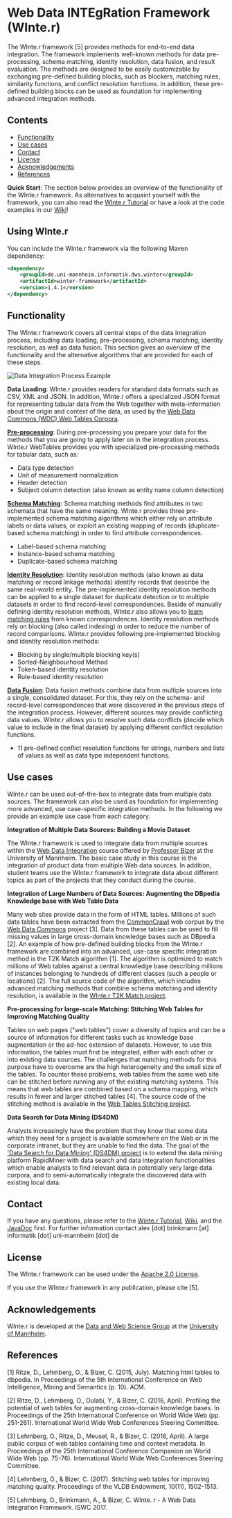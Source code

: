 # **W**eb Data **INTE**g**R**ation Framework (WInte.r)

The WInte.r framework [5] provides methods for end-to-end data integration. The framework implements well-known methods for data pre-processing, schema matching, identity resolution, data fusion, and result evaluation.  The methods are designed to be easily customizable by exchanging pre-defined building blocks, such as blockers, matching rules, similarity functions, and conflict resolution functions. In addition, these pre-defined building blocks can be used as foundation for implementing advanced integration methods.

## Contents
- [Functionality](#functionality)
- [Use cases](#use-cases)
- [Contact](#contact)
- [License](#license)
- [Acknowledgements](#acknowledgements)
- [References](#references)

**Quick Start**: The section below provides an overview of the functionality of the WInte.r framework. As alternatives to acquaint yourself with the framework, you can also read the [WInte.r Tutorial](../../wiki/WInte.r-Tutorial) or have a look at the code examples in our [Wiki](../../wiki)! 

## Using WInte.r

You can include the WInte.r framework via the following Maven dependency:

```xml
<dependency>
    <groupId>de.uni-mannheim.informatik.dws.winter</groupId>
    <artifactId>winter-framework</artifactId>
    <version>1.4.1</version>
</dependency>
```



## Functionality
The WInte.r framework covers all central steps of the data integration process, including data loading, pre-processing, schema matching, identity resolution, as well as data fusion. This section gives an overview of the functionality and the alternative algorithms that are provided for each of these steps.

![Data Integration Process Example](/img/integration_overview.png)

**Data Loading**: WInte.r provides readers for standard data formats such as CSV, XML and JSON. In addition, WInte.r offers a specialized JSON format for representing tabular data from the Web together with meta-information about the origin and context of the data, as used by the [Web Data Commons (WDC) Web Tables Corpora](http://www.webdatacommons.org/webtables/index.html).

**[Pre-processing](../../wiki/Data-Normalisation)**: During pre-processing you prepare your data for the methods that you are going to apply later on in the integration process. WInte.r WebTables provides you with specialized pre-processing methods for tabular data, such as: 
-	Data type detection
-	Unit of measurement normalization
-	Header detection
-	Subject column detection (also known as entity name column detection)

**[Schema Matching](../../wiki/SchemaMatching)**: Schema matching methods find attributes in two schemata that have the same meaning. WInte.r provides three pre-implemented schema matching algorithms which either rely on attribute labels or data values, or exploit an existing mapping of records (duplicate-based schema matching) in order to find attribute correspondences.
-	Label-based schema matching
-	Instance-based schema matching
-	Duplicate-based schema matching

**[Identity Resolution](../../wiki/IdentityResolution)**: Identity resolution methods (also known as data matching or record linkage methods) identify records that describe the same real-world entity. The pre-implemented identity resolution methods can be applied to a single dataset for duplicate detection or to multiple datasets in order to find record-level correspondences. Beside of manually defining identity resolution methods, WInte.r also allows you to [learn matching rules](../../wiki/Learning-Matching-Rules) from known correspondences. Identity resolution methods rely on blocking (also called indexing) in order to reduce the number of record comparisons. WInte.r provides following pre-implemented blocking and identity resolution methods: 
-	Blocking by single/multiple blocking key(s)
-	Sorted-Neighbourhood Method
-	Token-based identity resolution
-	Rule-based identity resolution

**[Data Fusion](../../wiki/DataFusion)**: Data fusion methods combine data from multiple sources into a single, consolidated dataset. For this, they rely on the schema- and record-level correspondences that were discovered in the previous steps of the integration process. However, different sources may provide conflicting data values. WInte.r allows you to resolve such data conflicts (decide which value to include in the final dataset) by applying different conflict resolution functions.
-	11 pre-defined conflict resolution functions for strings, numbers and lists of values as well as data type independent functions.

## Use cases

WInte.r can be used out-of-the-box to integrate data from multiple data sources. The framework can also be used as foundation for implementing more advanced, use case-specific integration methods. In the following we provide an example use case from each category.

**Integration of Multiple Data Sources: Building a Movie Dataset**

The WInte.r framework is used to integrate data from multiple sources within the [Web Data Integration](https://www.uni-mannheim.de/dws/teaching/course-details/courses-for-master-candidates/ie-670-web-data-integration/) course offered by [Professor Bizer](http://dws.informatik.uni-mannheim.de/bizer) at the University of Mannheim. The basic case study in this course is the integration of product data from multiple Web data sources. In addition, student teams use the WInte.r framework to integrate data about different topics as part of the projects that they conduct during the course.

**Integration of Large Numbers of Data Sources: Augmenting the DBpedia Knowledge base with Web Table Data**

Many web sites provide data in the form of HTML tables. Millions of such data tables have been extracted from the [CommonCrawl](http://commoncrawl.org/) web corpus by the [Web Data Commons](http://webdatacommons.org/webtables/) project [3]. Data from these tables can be used to fill missing values in large cross-domain knowledge bases such as DBpedia [2]. An example of how pre-defined building blocks from the WInte.r framework are combined into an advanced, use-case specific integration method is the T2K Match algorithm [1]. The algorithm is optimized to match millions of Web tables against a central knowledge base describing millions of instances belonging to hundreds of different classes  (such a people or locations) [2]. The full source code of the algorithm, which includes advanced matching methods that combine schema matching and identity resolution, is available in the [WInte.r T2K Match project](https://github.com/olehmberg/T2KMatch).

**Pre-processing for large-scale Matching: Stitching Web Tables for Improving Matching Quality**

Tables on web pages ("web tables") cover a diversity of topics and can be a source of information for different tasks such as knowledge base augmentation or the ad-hoc extension of datasets. However, to use this information, the tables must first be integrated, either with each other or into existing data sources. The challenges that matching methods for this purpose have to overcome are the high heterogeneity and the small size of the tables.
To counter these problems, web tables from the same web site can be stitched before running any of the existing matching systems. This means that web tables are combined based on a schema mapping, which results in fewer and larger stitched tables [4].
The source code of the stitching method is available in the [Web Tables Stitching project](https://github.com/olehmberg/WebTableStitching).

**Data Search for Data Mining (DS4DM)**

Analysts increasingly have the problem that they know that some data which they need for a project is available somewhere on the Web or in the corporate intranet, but they are unable to find the data. The goal of the ['Data Search for Data Mining' (DS4DM) project](http://ds4dm.de/) is to extend the data mining platform RapidMiner with data search and data integration functionalities which enable analysts to find relevant data in potentially very large data corpora, and to semi-automatically integrate the discovered data with existing local data.

## Contact

If you have any questions, please refer to the  [Winte.r Tutorial](../../wiki/WInte.r-Tutorial), [Wiki](../../wiki), and the [JavaDoc](https://olehmberg.github.io/winter/javadoc/) first. For further information contact alex [dot] brinkmann [at] informatik [dot] uni-mannheim [dot] de 

## License

The WInte.r framework can be used under the [Apache 2.0 License](http://www.apache.org/licenses/LICENSE-2.0).

If you use the WInte.r framework in any publication, please cite [5].

## Acknowledgements

WInte.r is developed at the [Data and Web Science Group](http://dws.informatik.uni-mannheim.de/) at the [University of Mannheim](http://www.uni-mannheim.de/).

## References
[1] Ritze, D., Lehmberg, O., & Bizer, C. (2015, July). Matching html tables to dbpedia. In Proceedings of the 5th International Conference on Web Intelligence, Mining and Semantics (p. 10). ACM.

[2] Ritze, D., Lehmberg, O., Oulabi, Y., & Bizer, C. (2016, April). Profiling the potential of web tables for augmenting cross-domain knowledge bases. In Proceedings of the 25th International Conference on World Wide Web (pp. 251-261). International World Wide Web Conferences Steering Committee.

[3] Lehmberg, O., Ritze, D., Meusel, R., & Bizer, C. (2016, April). A large public corpus of web tables containing time and context metadata. In Proceedings of the 25th International Conference Companion on World Wide Web (pp. 75-76). International World Wide Web Conferences Steering Committee.

[4] Lehmberg, O., & Bizer, C. (2017). Stitching web tables for improving matching quality. Proceedings of the VLDB Endowment, 10(11), 1502-1513.

[5] Lehmberg, O., Brinkmann, A., & Bizer, C. WInte. r - A Web Data Integration Framework. ISWC 2017.
